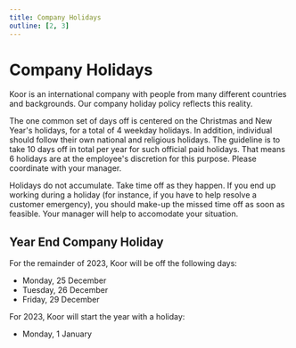 ```yaml
---
title: Company Holidays
outline: [2, 3]
---
```


# Company Holidays

Koor is an international company with people from many different countries and backgrounds. Our company holiday policy reflects this reality.

The one common set of days off is centered on the Christmas and New Year's holidays, for a total of 4 weekday holidays. In addition, individual should follow their own national and religious holidays. The guideline is to take 10 days off in total per year for such official paid holidays. That means 6 holidays are at the employee's discretion for this purpose. Please coordinate with your manager.

Holidays do not accumulate. Take time off as they happen. If you end up working during a holiday (for instance, if you have to help resolve a customer emergency), you should make-up the missed time off as soon as feasible. Your manager will help to accomodate your situation.

## Year End Company Holiday

For the remainder of 2023, Koor will be off the following days:

- Monday, 25 December
- Tuesday, 26 December
- Friday, 29 December

For 2023, Koor will start the year with a holiday:

- Monday, 1 January
